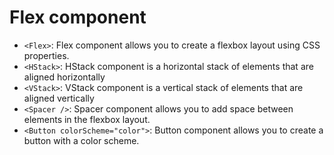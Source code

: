 # Flex component

- `<Flex>`: Flex component allows you to create a flexbox layout using CSS properties.
- `<HStack>`: HStack component is a horizontal stack of elements that are aligned horizontally
- `<VStack>`: VStack component is a vertical stack of elements that are aligned vertically
- `<Spacer />`: Spacer component allows you to add space between elements in the flexbox layout.
- `<Button colorScheme="color">`: Button component allows you to create a button with a color scheme.
